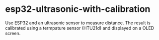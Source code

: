 # esp32-ultrasonic-with-calibration
Use ESP32 and an ultrasonic sensor to measure distance. The result is calibrated using a termpature sensor (HTU21d) and displayed on a OLED screen. 